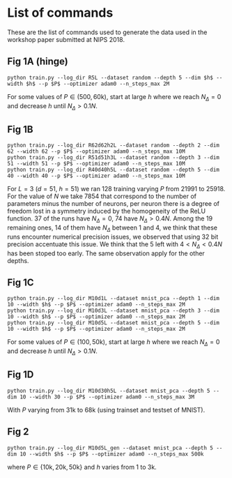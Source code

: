 # List of commands

These are the list of commands used to generate the data used in the workshop paper submitted at NIPS 2018.

## Fig 1A (hinge)

```
python train.py --log_dir R5L --dataset random --depth 5 --dim $h$ --width $h$ --p $P$ --optimizer adam0 --n_steps_max 2M
```

For some values of $P \in (500, 60\mathrm{k})$, start at large $h$ where we reach $N_\Delta = 0$ and decrease $h$ until $N_\Delta > 0.1N$.

## Fig 1B
```
python train.py --log_dir R62d62h2L --dataset random --depth 2 --dim 62 --width 62 --p $P$ --optimizer adam0 --n_steps_max 10M
python train.py --log_dir R51d51h3L --dataset random --depth 3 --dim 51 --width 51 --p $P$ --optimizer adam0 --n_steps_max 10M
python train.py --log_dir R40d40h5L --dataset random --depth 5 --dim 40 --width 40 --p $P$ --optimizer adam0 --n_steps_max 10M
```
For $L=3$ ($d=51$, $h=51$) we ran 128 training varying $P$ from 21991 to 25918. 
For the value of $N$ we take $7854$ that correspond to the number of parameters minus the number of neurons, per neuron there is a degree of freedom lost in a symmetry induced by the homogeneity of the ReLU function.
37 of the runs have $N_\Delta = 0$, 74 have $N_\Delta > 0.4N$. Among the 19 remaining ones, 14 of them have $N_\Delta$ between 1 and 4, we think that these runs encounter numerical precision issues, we observed that using 32 bit precision accentuate this issue.
We think that the 5 left with $4 < N_\Delta < 0.4 N$ has been stoped too early. The same observation apply for the other depths.

## Fig 1C
```
python train.py --log_dir M10d1L --dataset mnist_pca --depth 1 --dim 10 --width $h$ --p $P$ --optimizer adam0 --n_steps_max 2M
python train.py --log_dir M10d3L --dataset mnist_pca --depth 3 --dim 10 --width $h$ --p $P$ --optimizer adam0 --n_steps_max 2M
python train.py --log_dir M10d5L --dataset mnist_pca --depth 5 --dim 10 --width $h$ --p $P$ --optimizer adam0 --n_steps_max 2M
```
For some values of $P \in (100, 50\mathrm{k})$, start at large $h$ where we reach $N_\Delta = 0$ and decrease $h$ until $N_\Delta > 0.1N$.

## Fig 1D
```
python train.py --log_dir M10d30h5L --dataset mnist_pca --depth 5 --dim 10 --width 30 --p $P$ --optimizer adam0 --n_steps_max 3M
```
With $P$ varying from 31k to 68k (using trainset and testset of MNIST).


## Fig 2
```
python train.py --log_dir M10d5L_gen --dataset mnist_pca --depth 5 --dim 10 --width $h$ --p $P$ --optimizer adam0 --n_steps_max 500k
```
where $P \in \{10\mathrm{k}, 20\mathrm{k}, 50\mathrm{k}\}$ and $h$ varies from 1 to 3k.
